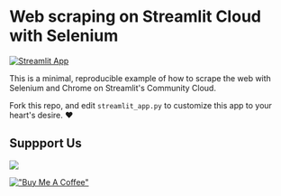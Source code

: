 # Web scraping on Streamlit Cloud with Selenium

[![Streamlit App](https://static.streamlit.io/badges/streamlit_badge_black_white.svg)](https://selenium-chrome-final.streamlit.app/)

This is a minimal, reproducible example of how to scrape the web with Selenium and Chrome on Streamlit's Community Cloud. 

Fork this repo, and edit `streamlit_app.py` to customize this app to your heart's desire. ❤️

## Suppport Us

<a href="https://www.buymeacoffee.com/blazzmocompany"><img src="https://img.buymeacoffee.com/button-api/?text=Buy me a coffee&emoji=&slug=blazzmocompany&button_colour=40DCA5&font_colour=ffffff&font_family=Cookie&outline_colour=000000&coffee_colour=FFDD00"></a>


[!["Buy Me A Coffee"](https://www.buymeacoffee.com/assets/img/custom_images/orange_img.png)](https://www.buymeacoffee.com/blazzmocompany)
